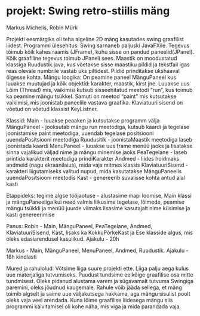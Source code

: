 # projekt: Swing retro-stiilis mäng
Markus Michelis, Robin Mürk

Projekti eesmärgiks oli teha algeline 2D mäng kasutades swing graafilist liidest. 
Programmi ülesehitus: Swing sarnaneb paljuski JavaFXile. Tegevus tõimub kõik kahes raamis (JFrame), kuhu sisse on pandud paneelid(JPanel). Kõik graafiline tegevus toimub JPaneli sees. 
Maastik on moodustatud klassiga Ruudustik.java, kus võetakse sisse maastiku pildid ja tekstfail igas reas olevale numbrile vastab üks piltidest. Pildid prinditakse ükshaaval õigesse kohta. 
Mängu loogika: On peamine paneel MänguPaneel kus luuakse muutujad ja kõik objektid: karakter, maastik, kirst jne. Luuakse uus Lõim (Thread) mis, vaikimisi kutsub sisseehitatud meetodi “run”, kus toimub ka peamine mängu tsükkel. Samuti on meetod “paint” mis kutsutakse vaikimisi, mis joonistab paneelile vastava graafika. Klaviatuuri sisend on võetud on võetud klassist KeyListner.


Klassid:
Main -  luuakse peaaken ja kutsutakse programm välja 
MänguPaneel - jooksutab mängu run meetodiga, kutsub kaardi ja tegelase joonistamise paint meetodiga, uuendab tegelase positsiooni uuendaPositsiooni meetodiga
Ruudusitik - joonistaMaastik meetodiga laseb joonistada kaardi
MenuPaneel - luuakse uus frame menüü jaoks ja lisatakse sinna vajalikud 
väljad nime ja mängu minemise jaoks
PeaTegelane - laseb printida karakterit meetodiga prindiKarakter
Andmed - liides hoidmaks andmeid (nagu ekraanilaius), mida vaja mitmes klassis
KlaviatuuriSisend - karakteri liigutamiseks valitud nupud, mida kasutatakse MänguPaneelis uuendaPositsiooni meetodis
Kast - genereerib suvalisse kohta antud alal kasti

Etappideks:
tegime algse tööjaotuse - alustasime mapi loomise, Main klassi ja mänguPaneeliga
kui need valmis liikusime tegelase, lõimede, peamise mängu tsükkli ja menüü juurde
viimaks lisasime kasutajalt nime küsimise ja kasti genereerimise

Panus:
Robin - Main, MänguPaneel, PeaTegelane, Andmed, KlaviatuuriSisend, Kast, lisaks ka KokkuPõrkeKast ja Ese klasside algus, mis oleks edasiarendusel kasulikud. Ajakulu - 20h

Markus - Main, MänguPaneel, MenuPaneel, Andmed, Ruudustik. Ajakulu - 18h kindlasti

Mured ja rahulolud:
Võtsime liiga suure projekti ette. Liiga palju aega kulus uue materjaliga tutvumiseks. Puudust tundsime eelkõige graafilise osa mitte tundmisest. Oleks pidanud alustama varem ja sügavamalt tutvuma Swingiga paremini, oleks jõudnud kaugemale. Rahule võib jääda sellega, et mäng toimib algselt ja saime uue väljakutsega hakkama, aga mängu sisulist poolt oleks vaja veel arendada. Kuna lõime graafilise liidesega mängu siis programmi käivitamisel oli kohe näha, mis viga ja mida parandada vaja.
